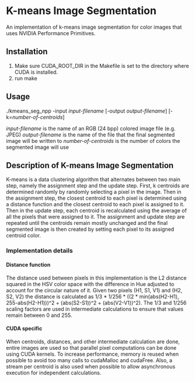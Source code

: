 # K-means Image Segmentation
An implementation of k-means image segmentation for color images that uses NVIDIA Performance Primitives.

## Installation
1. Make sure CUDA_ROOT_DIR in the Makefile is set to the directory where CUDA is installed.
2. run make

## Usage
./kmeans_seg_npp -input *input-filename* [-output *output-filename*] [-k=*number-of-centroids*]

*input-filename* is the name of an RGB (24 bpp) colored image file (e.g. JPEG)
*output-filename* is the name of the file that the final segmented image will be written to
*number-of-centroids* is the number of colors the segmented image will use

## Description of K-means Image Segmentation
K-means is a data clustering algorithm that alternates between two main step, namely the assignment step and the update step. First, k centroids are determined randomly by randomly selecting a pixel in the image. Then in the assignment step, the closest centroid to each pixel is determined using a distance function and the closest centroid to each pixel is assigned to it. Then in the update step, each centroid is recalculated using the average of all the pixels that were assigned to it. The assignment and update step are repeated until the centroids remain mostly unchanged and the final segmented image is then created by setting each pixel to its assigned centroid color.

### Implementation details
#### Distance function
The distance used between pixels in this implementation is the L2 distance squared in the HSV color space with the difference in Hue adjusted to account for the circular nature of it. Given two pixels (H1, S1, V1) and (H2, S2, V2) the distance is calculated as 1/3 * 1/256 * ((2 * min(abs(H2-H1), 255-abs(H2-H1)))^2 + (abs(S2-S1))^2 + (abs(V2-V1))^2). The 1/3 and 1/256 scaling factors are used in intermediate calculations to ensure that values remain between 0 and 255.

#### CUDA specific
When centroids, distances, and other intermediate calculation are done, entire images are used so that parallel pixel computations can be done using CUDA kernels. To increase performance, memory is reused when possible to avoid too many calls to cudaMalloc and cudaFree. Also, a stream per centroid is also used when possible to allow asynchronous execution for independent calculations.
